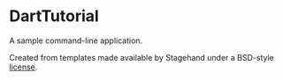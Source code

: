 # DartTutorial

A sample command-line application.

Created from templates made available by Stagehand under a BSD-style
[license](https://github.com/dart-lang/stagehand/blob/master/LICENSE).
